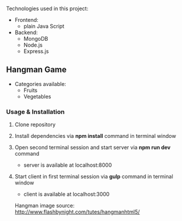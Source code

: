 Technologies used in this project:
- Frontend:
  - plain Java Script
- Backend:
  - MongoDB
  - Node.js
  - Express.js   


## Hangman Game

- Categories available:
  - Fruits
  - Vegetables
  
  
 ### Usage & Installation
 1. Clone repository
 2. Install dependencies via **npm install** command in terminal window
 3. Open second terminal session and start server via **npm run dev** command
    * server is available at localhost:8000
 4. Start client in first terminal session via **gulp** command in terminal window
    * client is available at localhost:3000
    
    
    Hangman image source: http://www.flashbynight.com/tutes/hangmanhtml5/
